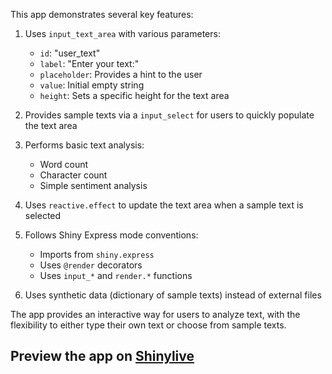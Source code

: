 This app demonstrates several key features:

1. Uses `input_text_area` with various parameters:
   - `id`: "user_text"
   - `label`: "Enter your text:"
   - `placeholder`: Provides a hint to the user
   - `value`: Initial empty string
   - `height`: Sets a specific height for the text area

2. Provides sample texts via a `input_select` for users to quickly populate the text area

3. Performs basic text analysis:
   - Word count
   - Character count
   - Simple sentiment analysis

4. Uses `reactive.effect` to update the text area when a sample text is selected

5. Follows Shiny Express mode conventions:
   - Imports from `shiny.express`
   - Uses `@render` decorators
   - Uses `input_*` and `render.*` functions

6. Uses synthetic data (dictionary of sample texts) instead of external files

The app provides an interactive way for users to analyze text, with the flexibility to either type their own text or choose from sample texts.
## Preview the app on [Shinylive](https://shinylive.io/py/app/#h=0&code=NobwRAdghgtgpmAXAAjFADugdOgnmAGlQGMB7CAFzkqVQDMAnUmZAZwAsBLCXZTmdKQYVkDOFGIVOANzgAdCI2ZsuPLHAAe6Ma1Z8BQkd3QBXCkROciYiABM4DBQoDEyAMq5K7OFOLJbUBRQyHRCyFQaIlDQADa4rJysCqyw6DFwAPoRFHoAvMggCsjFyHJgAEpw0pxwAO7IAIxlKGUAKt7I2qS2JpLItVB6sFAAXtwA5gCEyACSyDGksrbIVQ68CRDj6SHiFCZiyNHLtaQmMcv2dNycVHGicGQw8HZ8IhSkyKQU3gysWGUEIolMqVap1ZAAJmapTAABFEhhBNwpJsVloHDUIMQ4FhkO04MgAI4mKAxG68AZ6CBffrsQKzNHoB5UZahBjhDraTjY-6EIHFEFVGr1ADM0LKADk4GYGKT7mDari3MwCeNSN1DqwmZJWERWCrkAAjKDLQbanK4gDCp3OyBMrAJ+vg+i6smeFoBCgAvk4IJYcFBxplSOgcgAKKQUdK5NqaEQAQVi8USyFhcBgpDKAEpfbUbuw7ZwsDEoLhThQMgl7MaGGGs4h+f184WsFW4DW6w2ICUey3jGYsnGMlAxFAw43e8CwPaHIPIgDSt3J72ygBRSgOZBl-bhOMNwiL5e9tISODsUjnBwxsCtXBMz7s9CDKhb07s7LIH44rC8ogT5fSKSJhwNenpLkexTeJw4zsBQ14QgADAh6AaGU-7FDm4ErlhPb+v2FYOukkjjjhy5lCkAjpHOFALuhK5gAA8uyxDnqQDqHGwqTbNk+5-qRk5kqwFBhhRaSZNkfwANZwPEdaYUemGNnm3wtsQI62J2dH+mpDC2Bk3gmg4443nGyCJqSyZJGA8lkfxyAAAI2PYDBYNkdGXP0Qh6WQJiUJpdk9q4ADiPi7pEIRMCwcD5puM7svhD6cZRBJuQFJQfvk+FYHF1F1ololURJWBBsJWUFeJcZ1n+YDZnRPZ1SUrgAEKDNyYVREmCRJGlxQnLpeTta2aQ3HWDXFGIewMN2dBlAA6l5yDWr5FAoCA6QQGGfW2KwWY+jVdl0Y51DOa5cbuXAdDICxI4ZD5fn1mNyDBaFH5KFFMXsnFfAQKYIhhOV7WPRl32-dlDoMLlWb5VxFWRH8JVhmVMOQ9VtU9YeEHFK4lp0rKkibndIhhpoxAxCYtgTLSNxwFqp42Zj12-Mg+TrRGcZYGIJ7YsZMKo9Z9MQRN+zTWUOMjhIVDsktlDIMTGik+TlO09iO2rYzrB7XRh1OQ4p3znZHkOpQ-DUMJD3o89bymW9KwfXa4Mg2Y0PJYD6PA1lOXZHl-3I0VCNI8lKMwmjmMChb7j8GJbCmybMvRBZXVGoMcDLOQyDSbgW3daHnRsTcMiZFnzPIMAZTDGMmy0WACxLFX4yjjRB5lCcdgOHQZxVyTcAxOtjcALqPRAcDjIEBcZEX+Sl2AFMpJgpDIhMVfGrYVeCEIVeSwwnCGukVd9UJZQD+jQNDgstSbvk2TFqQ5+1gLR6PYICRSLIt2nDL+SsCYMBhg0IRhFtb6udn5jyLpwS6gDuDtQyGfBw99lxDxHi-TIhNi5fx-n-NknldJAMQaPV+YCIELSgdkGBN84GPUeuA4B+dX6oIAHzIDwcgt+y0uw5x7ELKaMI3Ax3dCgAACnnZBpRyYAA4RQr3JnABCAAWNC6Nu7UOYWPBhNCWGE3YRw8aPhhY8L4abFAUokEF1EbYCRUj7ANHkPtHO3cHRaO0Vw7sZReHG34cgKUMo5RyHEZI3xViEIKMbEdCWBd1B0DoMyRsHkMj+SPK4Wa3huzBABh+FMhFmQpyIIIUwJYXzfBSqZEc4g6LUIDmJSGjiIL+hMOgAIVBqLDlHMZT2Z0DyATJiBcq1F4Y+ERj9MwrZfaVSzHzLMWYwBeiIOAaA8BaBgDEMSTgYh3R-AoJEA8YAyAbhoCgfaMBAhpC+GSQ0Cg-QCFwAoJ8dhBi+hzlMvuQA)
